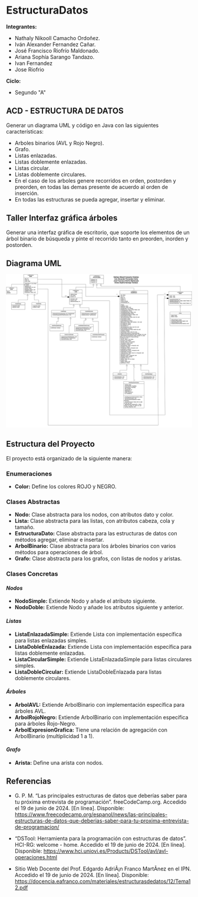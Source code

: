 # EstructuraDatos

**Integrantes:**


* Nathaly Nikooll Camacho Ordoñez.
* Iván Alexander Fernandez Cañar.
* José Francisco Riofrío Maldonado.
* Ariana Sophía Sarango Tandazo.
* Ivan Fernandez
* Jose Riofrio

**Ciclo:**

* Segundo "A"

## ACD - ESTRUCTURA DE DATOS


Generar un diagrama UML y código en Java con las siguientes características:


* Arboles binarios (AVL y Rojo Negro).
* Grafo.
* Listas enlazadas.
* Listas doblemente enlazadas.
* Listas circular.
* Listas doblemente circulares.
* En el caso de los arboles genere recorridos en orden, postorden y preorden, en todas las demas presente de acuerdo al orden de inserción.
* En todas las estructuras se pueda agregar, insertar y eliminar.

## Taller Interfaz gráfica árboles

Generar una interfaz gráfica de escritorio, que soporte los elementos de un árbol binario de búsqueda y pinte el recorrido tanto en preorden, inorden y postorden.

## Diagrama UML

![DiagramaUML.png](DiagramaUML.png)

## Estructura del Proyecto

El proyecto está organizado de la siguiente manera:

### **Enumeraciones**

* **Color:** Define los colores ROJO y NEGRO.

### **Clases Abstractas**


* **Nodo:** Clase abstracta para los nodos, con atributos dato y color.
* **Lista:** Clase abstracta para las listas, con atributos cabeza, cola y tamaño.
* **EstructuraDato:** Clase abstracta para las estructuras de datos con métodos agregar, eliminar e insertar.
* **ArbolBinario:** Clase abstracta para los árboles binarios con varios métodos para operaciones de árbol.
* **Grafo:** Clase abstracta para los grafos, con listas de nodos y aristas.

### **Clases Concretas**

#### _Nodos_

* **NodoSimple:** Extiende Nodo y añade el atributo siguiente.
* **NodoDoble:** Extiende Nodo y añade los atributos siguiente y anterior.

#### _Listas_

* **ListaEnlazadaSimple:** Extiende Lista con implementación específica para listas enlazadas simples.
* **ListaDobleEnlazada:** Extiende Lista con implementación específica para listas doblemente enlazadas.
* **ListaCircularSimple:** Extiende ListaEnlazadaSimple para listas circulares simples.
* **ListaDobleCircular:** Extiende ListaDobleEnlazada para listas doblemente circulares.

#### _Árboles_

* **ArbolAVL:** Extiende ArbolBinario con implementación específica para árboles AVL.
* **ArbolRojoNegro:** Extiende ArbolBinario con implementación específica para árboles Rojo-Negro.
* **ArbolExpresionGrafica:** Tiene una relación de agregación con ArbolBinario (multiplicidad 1 a 1).

#### _Grafo_

* **Arista:** Define una arista con nodos.


## Referencias


* G. P. M. “Las principales estructuras de datos que deberías saber para tu próxima entrevista de programación”. freeCodeCamp.org. Accedido el 19 de junio de 2024. [En línea]. Disponible: https://www.freecodecamp.org/espanol/news/las-principales-estructuras-de-datos-que-deberias-saber-para-tu-proxima-entrevista-de-programacion/


* “DSTool: Herramienta para la programación con estructuras de datos”. HCI-RG: welcome - home. Accedido el 19 de junio de 2024. [En línea]. Disponible: https://www.hci.uniovi.es/Products/DSTool/avl/avl-operaciones.html


* Sitio Web Docente del Prof. Edgardo AdriÃ¡n Franco MartÃ­nez en el IPN. Accedido el 19 de junio de 2024. [En línea]. Disponible: https://docencia.eafranco.com/materiales/estructurasdedatos/12/Tema12.pdf

